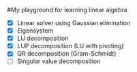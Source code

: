 #My playground for learning linear algebra

- [x] Linear solver using Gaussian elimination
- [x] Eigensystem
- [x] LU decomposition
- [x] LUP decomposition (LU with pivoting)
- [x] QR decomposition (Gram-Schmidt)
- [ ] Singular value decomposition

